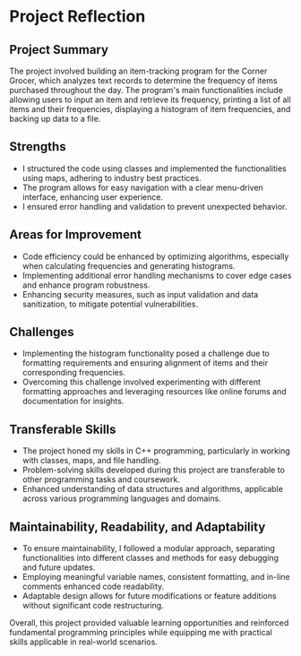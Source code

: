 # Project Reflection

## Project Summary
The project involved building an item-tracking program for the Corner Grocer, which analyzes text records to determine the frequency of items purchased throughout the day. The program's main functionalities include allowing users to input an item and retrieve its frequency, printing a list of all items and their frequencies, displaying a histogram of item frequencies, and backing up data to a file.

## Strengths
- I structured the code using classes and implemented the functionalities using maps, adhering to industry best practices.
- The program allows for easy navigation with a clear menu-driven interface, enhancing user experience.
- I ensured error handling and validation to prevent unexpected behavior.

## Areas for Improvement
- Code efficiency could be enhanced by optimizing algorithms, especially when calculating frequencies and generating histograms.
- Implementing additional error handling mechanisms to cover edge cases and enhance program robustness.
- Enhancing security measures, such as input validation and data sanitization, to mitigate potential vulnerabilities.

## Challenges
- Implementing the histogram functionality posed a challenge due to formatting requirements and ensuring alignment of items and their corresponding frequencies.
- Overcoming this challenge involved experimenting with different formatting approaches and leveraging resources like online forums and documentation for insights.

## Transferable Skills
- The project honed my skills in C++ programming, particularly in working with classes, maps, and file handling.
- Problem-solving skills developed during this project are transferable to other programming tasks and coursework.
- Enhanced understanding of data structures and algorithms, applicable across various programming languages and domains.

## Maintainability, Readability, and Adaptability
- To ensure maintainability, I followed a modular approach, separating functionalities into different classes and methods for easy debugging and future updates.
- Employing meaningful variable names, consistent formatting, and in-line comments enhanced code readability.
- Adaptable design allows for future modifications or feature additions without significant code restructuring.

Overall, this project provided valuable learning opportunities and reinforced fundamental programming principles while equipping me with practical skills applicable in real-world scenarios.
